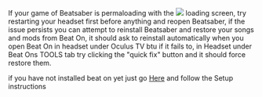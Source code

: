 If your game of Beatsaber is permaloading with the ![](https://cdn.discordapp.com/attachments/608376262347587595/608578090410704897/3dots.png) loading screen, try restarting your headset first before anything and reopen Beatsaber, if the issue persists you can attempt to reinstall Beatsaber and restore your songs and mods from Beat On, it should ask to reinstall automatically when you open Beat On in headset under Oculus TV btu if it fails to, in Headset under Beat Ons TOOLS tab try clicking the "quick fix" button and it should force restore them.

if you have not installed beat on yet just go [Here](https://sidequestvr.com/#/app/14) and follow the Setup instructions